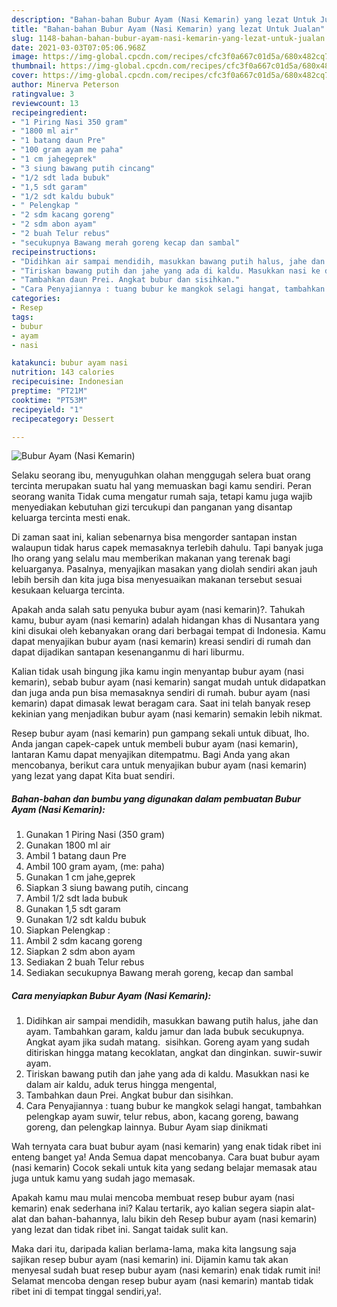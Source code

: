 ```yaml
---
description: "Bahan-bahan Bubur Ayam (Nasi Kemarin) yang lezat Untuk Jualan"
title: "Bahan-bahan Bubur Ayam (Nasi Kemarin) yang lezat Untuk Jualan"
slug: 1148-bahan-bahan-bubur-ayam-nasi-kemarin-yang-lezat-untuk-jualan
date: 2021-03-03T07:05:06.968Z
image: https://img-global.cpcdn.com/recipes/cfc3f0a667c01d5a/680x482cq70/bubur-ayam-nasi-kemarin-foto-resep-utama.jpg
thumbnail: https://img-global.cpcdn.com/recipes/cfc3f0a667c01d5a/680x482cq70/bubur-ayam-nasi-kemarin-foto-resep-utama.jpg
cover: https://img-global.cpcdn.com/recipes/cfc3f0a667c01d5a/680x482cq70/bubur-ayam-nasi-kemarin-foto-resep-utama.jpg
author: Minerva Peterson
ratingvalue: 3
reviewcount: 13
recipeingredient:
- "1 Piring Nasi 350 gram"
- "1800 ml air"
- "1 batang daun Pre"
- "100 gram ayam me paha"
- "1 cm jahegeprek"
- "3 siung bawang putih cincang"
- "1/2 sdt lada bubuk"
- "1,5 sdt garam"
- "1/2 sdt kaldu bubuk"
- " Pelengkap "
- "2 sdm kacang goreng"
- "2 sdm abon ayam"
- "2 buah Telur rebus"
- "secukupnya Bawang merah goreng kecap dan sambal"
recipeinstructions:
- "Didihkan air sampai mendidih, masukkan bawang putih halus, jahe dan ayam. Tambahkan garam, kaldu jamur dan lada bubuk secukupnya. Angkat ayam jika sudah matang.  sisihkan. Goreng ayam yang sudah ditiriskan hingga matang kecoklatan, angkat dan dinginkan. suwir-suwir ayam."
- "Tiriskan bawang putih dan jahe yang ada di kaldu. Masukkan nasi ke dalam air kaldu, aduk terus hingga mengental,"
- "Tambahkan daun Prei. Angkat bubur dan sisihkan."
- "Cara Penyajiannya : tuang bubur ke mangkok selagi hangat, tambahkan pelengkap ayam suwir, telur rebus, abon, kacang goreng, bawang goreng, dan pelengkap lainnya. Bubur Ayam siap dinikmati"
categories:
- Resep
tags:
- bubur
- ayam
- nasi

katakunci: bubur ayam nasi 
nutrition: 143 calories
recipecuisine: Indonesian
preptime: "PT21M"
cooktime: "PT53M"
recipeyield: "1"
recipecategory: Dessert

---
```



![Bubur Ayam (Nasi Kemarin)](https://img-global.cpcdn.com/recipes/cfc3f0a667c01d5a/680x482cq70/bubur-ayam-nasi-kemarin-foto-resep-utama.jpg)

Selaku seorang ibu, menyuguhkan olahan menggugah selera buat orang tercinta merupakan suatu hal yang memuaskan bagi kamu sendiri. Peran seorang  wanita Tidak cuma mengatur rumah saja, tetapi kamu juga wajib menyediakan kebutuhan gizi tercukupi dan panganan yang disantap keluarga tercinta mesti enak.

Di zaman  saat ini, kalian sebenarnya bisa mengorder santapan instan walaupun tidak harus capek memasaknya terlebih dahulu. Tapi banyak juga lho orang yang selalu mau memberikan makanan yang terenak bagi keluarganya. Pasalnya, menyajikan masakan yang diolah sendiri akan jauh lebih bersih dan kita juga bisa menyesuaikan makanan tersebut sesuai kesukaan keluarga tercinta. 



Apakah anda salah satu penyuka bubur ayam (nasi kemarin)?. Tahukah kamu, bubur ayam (nasi kemarin) adalah hidangan khas di Nusantara yang kini disukai oleh kebanyakan orang dari berbagai tempat di Indonesia. Kamu dapat menyajikan bubur ayam (nasi kemarin) kreasi sendiri di rumah dan dapat dijadikan santapan kesenanganmu di hari liburmu.

Kalian tidak usah bingung jika kamu ingin menyantap bubur ayam (nasi kemarin), sebab bubur ayam (nasi kemarin) sangat mudah untuk didapatkan dan juga anda pun bisa memasaknya sendiri di rumah. bubur ayam (nasi kemarin) dapat dimasak lewat beragam cara. Saat ini telah banyak resep kekinian yang menjadikan bubur ayam (nasi kemarin) semakin lebih nikmat.

Resep bubur ayam (nasi kemarin) pun gampang sekali untuk dibuat, lho. Anda jangan capek-capek untuk membeli bubur ayam (nasi kemarin), lantaran Kamu dapat menyajikan ditempatmu. Bagi Anda yang akan mencobanya, berikut cara untuk menyajikan bubur ayam (nasi kemarin) yang lezat yang dapat Kita buat sendiri.

<!--inarticleads1-->

##### Bahan-bahan dan bumbu yang digunakan dalam pembuatan Bubur Ayam (Nasi Kemarin):

1. Gunakan 1 Piring Nasi (350 gram)
1. Gunakan 1800 ml air
1. Ambil 1 batang daun Pre
1. Ambil 100 gram ayam, (me: paha)
1. Gunakan 1 cm jahe,geprek
1. Siapkan 3 siung bawang putih, cincang
1. Ambil 1/2 sdt lada bubuk
1. Gunakan 1,5 sdt garam
1. Gunakan 1/2 sdt kaldu bubuk
1. Siapkan  Pelengkap :
1. Ambil 2 sdm kacang goreng
1. Siapkan 2 sdm abon ayam
1. Sediakan 2 buah Telur rebus
1. Sediakan secukupnya Bawang merah goreng, kecap dan sambal




<!--inarticleads2-->

##### Cara menyiapkan Bubur Ayam (Nasi Kemarin):

1. Didihkan air sampai mendidih, masukkan bawang putih halus, jahe dan ayam. Tambahkan garam, kaldu jamur dan lada bubuk secukupnya. Angkat ayam jika sudah matang.  sisihkan. Goreng ayam yang sudah ditiriskan hingga matang kecoklatan, angkat dan dinginkan. suwir-suwir ayam.
1. Tiriskan bawang putih dan jahe yang ada di kaldu. Masukkan nasi ke dalam air kaldu, aduk terus hingga mengental,
1. Tambahkan daun Prei. Angkat bubur dan sisihkan.
1. Cara Penyajiannya : tuang bubur ke mangkok selagi hangat, tambahkan pelengkap ayam suwir, telur rebus, abon, kacang goreng, bawang goreng, dan pelengkap lainnya. Bubur Ayam siap dinikmati




Wah ternyata cara buat bubur ayam (nasi kemarin) yang enak tidak ribet ini enteng banget ya! Anda Semua dapat mencobanya. Cara buat bubur ayam (nasi kemarin) Cocok sekali untuk kita yang sedang belajar memasak atau juga untuk kamu yang sudah jago memasak.

Apakah kamu mau mulai mencoba membuat resep bubur ayam (nasi kemarin) enak sederhana ini? Kalau tertarik, ayo kalian segera siapin alat-alat dan bahan-bahannya, lalu bikin deh Resep bubur ayam (nasi kemarin) yang lezat dan tidak ribet ini. Sangat taidak sulit kan. 

Maka dari itu, daripada kalian berlama-lama, maka kita langsung saja sajikan resep bubur ayam (nasi kemarin) ini. Dijamin kamu tak akan menyesal sudah buat resep bubur ayam (nasi kemarin) enak tidak rumit ini! Selamat mencoba dengan resep bubur ayam (nasi kemarin) mantab tidak ribet ini di tempat tinggal sendiri,ya!.

